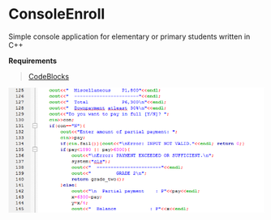 # ConsoleEnroll
Simple console application for elementary or primary students written in C++

**Requirements**

> [CodeBlocks](http://codeblocks.org/downloads) 

![Preview](https://github.com/isaacdarcilla/ConsoleEnroll/blob/master/a.png)
